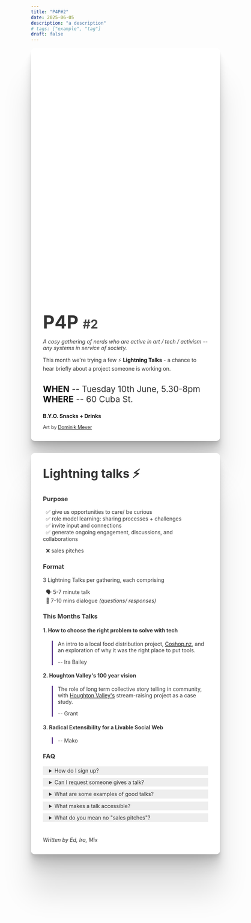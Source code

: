 ```yaml
---
title: "P4P#2"
date: 2025-06-05
description: "a description"
# tags: ["example", "tag"]
draft: false
---
```


<div class="card">
  <div class="hero" ></div>

  <div class="body">

  <h1>
    P4P
    <span>#2</span>
  </h1>

  _A cosy gathering of nerds who are active in art / tech / activism -- any systems in service of society._

  This month we're trying a few :zap: **Lightning Talks** - a chance to hear briefly about a project someone is working on.

  <div class="details">

  **WHEN** -- Tuesday 10th June, 5.30-8pm <br />
  **WHERE** -- 60 Cuba St.
  </div>

  **B.Y.O. Snacks + Drinks**

  <div class="art">

  Art by [Dominik Meyer](https://www.dominikmayer.art/)
  </div>

  </div>

</div>


<style>
  .card {
    color: #333;

    h1, h2, h3, h4, blockquote {
      color: #333;
    }
    h2 {
      font-size: 2rem;
      margin-top: 2rem;
    }
    blockquote {
      border-inline-start-color: #350971;
    }
  }
  .card {
    --radius: 10px;
    /* max-width: 800px; */
    background: white;
    box-shadow: 
      0 2.8px 2.2px rgba(0, 0, 0, 0.034),
      0 6.7px 5.3px rgba(0, 0, 0, 0.048),
      0 12.5px 10px rgba(0, 0, 0, 0.06),
      0 22.3px 17.9px rgba(0, 0, 0, 0.072),
      0 41.8px 33.4px rgba(0, 0, 0, 0.086),
      0 100px 80px rgba(0, 0, 0, 0.12);
    border-radius: var(--radius);

    display: grid;
    grid-template-rows: auto auto;

    margin-bottom: 2rem;

    .hero {
      height: 600px;
      background-image: url('./featured.jpg');
      background-size: cover;
      border-radius: var(--radius) var(--radius) 0 0;
    }

    .body {
      padding: 0 2rem 1rem 2rem;
      h1 {
        font-size: 3rem;
        padding-top: 2rem;
        padding-bottom: 0;
        border: none;
        margin-bottom: 0;
        span {
          font-size: 2rem;
          opacity: 0.9;

        }
      }
      strong {
        color: #111 !important;
      }

      .details {
        margin-top: 2rem;
        font-size: 1.4rem;

      }
      .art {
        font-size: 0.8rem;
        a {
          color: #111;
          text-decoration: underline;
        }
      }
    }
  }
</style>


<!-- -->


<div class="card">
  <div class="body">


## Lightning talks :zap: 

### Purpose

&nbsp; :white_check_mark: give us opportunities to care/ be curious <br />
&nbsp; :white_check_mark: role model learning: sharing processes + challenges <br />
&nbsp; :white_check_mark: invite input and connections <br />
&nbsp; :white_check_mark: generate ongoing engagement, discussions, and collaborations <br />

&nbsp; :x: sales pitches

### Format

3 Lightning Talks per gathering, each comprising

&nbsp; :speaking_head: 5-7 minute talk <br />
&nbsp; :arrows_counterclockwise: 7-10 mins dialogue _(questions/ responses)_


### This Months Talks


#### 1. How to choose the right problem to solve with tech

> An intro to a local food distribution project, [Coshop.nz](https://coshop.nz), and an exploration of why it was the right place to put tools.
>
> -- Ira Bailey

#### 2. Houghton Valley's 100 year vision

> The role of long term collective story telling in community, with [Houghton Valley's](https://www.houghtonvalley.org.nz/) stream-raising project as a case study.
>
> -- Grant
    
#### 3. Radical Extensibility for a Livable Social Web

> -- Mako

### FAQ

<details>
  <summary>How do I sign up?</summary>

  - DM Mix on Signal
  - he's managing a list of people interested in speaking, and will coordinate with you
</details>

<details>
  <summary>Can I request someone gives a talk?</summary>

  Your friend has a project and they've been a bit quiet speaking to some of their great mahi! Inviting them to give a short talk like this and cheering them on can be a great way to support them.

  I recommend you ask them directly to consider it, or tap Mix to 
</details>

<details>
  <summary>What are some examples of good talks?</summary>

  1. Coshop - what we just launched, next steps, my current learning/ questions are.
  2. Vogelmorn Project - an general primer + intro to our disaster resilience work
</details>

<details>
  <summary>What makes a talk accessible?</summary>

  - Tell people why you care
  - Think about who's in the room, what context do they have/ not have compared to you.
  - Don't do a sales pitch
  - Stay away from the deeply technical stuff _(maybe speak to that in Q+A or after if people are curious)_
</details>

<details>
  <summary>What do you mean no "sales pitches"?</summary>

  Mix: this might be a little tricky to convey... I've been to community events where people have copy-pasted their startup-incubator/ TED talk pitch in and the vibe felt wrong.

  Winning hearts and minds -- fine. Telling people why you care and inviting them to join you -- great. Treating this like the Dragons Den -- please no.

  The difference (for me, Mix) is that I want us to focus on growing our community connections. I want this to be a place where we learn about awesome work being done in our community, and then gently channel some love and learning to help that awesome work go further. I want us to build relationships that transcend some particular project, because with relationships and deep trust we can access a different sort of resilience + power -- our work becomes meaningful and easier.

  Let's play a long game - share vulnerably to normalize challenges we face, to accelerate our discourse and learning, to role model learning, to foster an ecosystem which grows generations of positive change.

</details>


<br />


_Written by Ed, Ira, Mix_


  </div>
</div>


<div style="height: 50vh" />

<style>
  details {
    background: #eee;
    padding: 0.2rem 1rem;
    margin-bottom: 8px;
  }
  details[open=""] {
    summary {
      /* font-weight: bold; */
      margin-bottom: 1rem;
    }
  }
</style>

